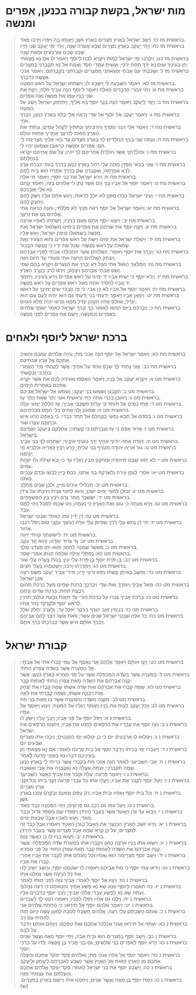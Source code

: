 # מות ישראל, בקשת קבורה בכנען, אפרים ומנשה

> בראשית מז כז: וַיֵּשֶׁב יִשְׂרָאֵל בְּאֶרֶץ מִצְרַיִם בְּאֶרֶץ גֹּשֶׁן; וַיֵּאָחֲזוּ בָהּ וַיִּפְרוּ וַיִּרְבּוּ מְאֹד.  
> בראשית מז כח: וַיְחִי יַעֲקֹב בְּאֶרֶץ מִצְרַיִם שְׁבַע עֶשְׂרֵה שָׁנָה; וַיְהִי יְמֵי יַעֲקֹב שְׁנֵי חַיָּיו שֶׁבַע שָׁנִים וְאַרְבָּעִים וּמְאַת שָׁנָה.  
> בראשית מז כט: וַיִּקְרְבוּ יְמֵי יִשְׂרָאֵל לָמוּת וַיִּקְרָא לִבְנוֹ לְיוֹסֵף וַיֹּאמֶר לוֹ אִם נָא מָצָאתִי חֵן בְּעֵינֶיךָ שִׂים נָא יָדְךָ תַּחַת יְרֵכִי; וְעָשִׂיתָ עִמָּדִי חֶסֶד וֶאֱמֶת אַל נָא תִקְבְּרֵנִי בְּמִצְרָיִם.  
> בראשית מז ל: וְשָׁכַבְתִּי עִם אֲבֹתַי וּנְשָׂאתַנִי מִמִּצְרַיִם וּקְבַרְתַּנִי בִּקְבֻרָתָם; וַיֹּאמַר אָנֹכִי אֶעֱשֶׂה כִדְבָרֶךָ.  
> בראשית מז לא: וַיֹּאמֶר הִשָּׁבְעָה לִי וַיִּשָּׁבַע לוֹ; וַיִּשְׁתַּחוּ יִשְׂרָאֵל עַל רֹאשׁ הַמִּטָּה.  
> בראשית מח א: וַיְהִי אַחֲרֵי הַדְּבָרִים הָאֵלֶּה וַיֹּאמֶר לְיוֹסֵף הִנֵּה אָבִיךָ חֹלֶה; וַיִּקַּח אֶת שְׁנֵי בָנָיו עִמּוֹ אֶת מְנַשֶּׁה וְאֶת אֶפְרָיִם.  
> בראשית מח ב: וַיַּגֵּד לְיַעֲקֹב וַיֹּאמֶר הִנֵּה בִּנְךָ יוֹסֵף בָּא אֵלֶיךָ; וַיִּתְחַזֵּק יִשְׂרָאֵל וַיֵּשֶׁב עַל הַמִּטָּה.  
> בראשית מח ג: וַיֹּאמֶר יַעֲקֹב אֶל יוֹסֵף אֵל שַׁדַּי נִרְאָה אֵלַי בְּלוּז בְּאֶרֶץ כְּנָעַן; וַיְבָרֶךְ אֹתִי.  
> בראשית מח ד: וַיֹּאמֶר אֵלַי הִנְנִי מַפְרְךָ וְהִרְבִּיתִךָ וּנְתַתִּיךָ לִקְהַל עַמִּים; וְנָתַתִּי אֶת הָאָרֶץ הַזֹּאת לְזַרְעֲךָ אַחֲרֶיךָ אֲחֻזַּת עוֹלָם.  
> בראשית מח ה: וְעַתָּה שְׁנֵי בָנֶיךָ הַנּוֹלָדִים לְךָ בְּאֶרֶץ מִצְרַיִם עַד בֹּאִי אֵלֶיךָ מִצְרַיְמָה לִי הֵם:  אֶפְרַיִם וּמְנַשֶּׁה כִּרְאוּבֵן וְשִׁמְעוֹן יִהְיוּ לִי.  
> בראשית מח ו: וּמוֹלַדְתְּךָ אֲשֶׁר הוֹלַדְתָּ אַחֲרֵיהֶם לְךָ יִהְיוּ; עַל שֵׁם אֲחֵיהֶם יִקָּרְאוּ בְּנַחֲלָתָם.  
> בראשית מח ז: וַאֲנִי בְּבֹאִי מִפַּדָּן מֵתָה עָלַי רָחֵל בְּאֶרֶץ כְּנַעַן בַּדֶּרֶךְ בְּעוֹד כִּבְרַת אֶרֶץ לָבֹא אֶפְרָתָה; וָאֶקְבְּרֶהָ שָּׁם בְּדֶרֶךְ אֶפְרָת הִוא בֵּית לָחֶם.  
> בראשית מח ח: וַיַּרְא יִשְׂרָאֵל אֶת בְּנֵי יוֹסֵף; וַיֹּאמֶר מִי אֵלֶּה.  
> בראשית מח ט: וַיֹּאמֶר יוֹסֵף אֶל אָבִיו בָּנַי הֵם אֲשֶׁר נָתַן לִי אֱלֹהִים בָּזֶה; וַיֹּאמַר קָחֶם נָא אֵלַי וַאֲבָרְכֵם.  
> בראשית מח י: וְעֵינֵי יִשְׂרָאֵל כָּבְדוּ מִזֹּקֶן לֹא יוּכַל לִרְאוֹת; וַיַּגֵּשׁ אֹתָם אֵלָיו וַיִּשַּׁק לָהֶם וַיְחַבֵּק לָהֶם.  
> בראשית מח יא: וַיֹּאמֶר יִשְׂרָאֵל אֶל יוֹסֵף רְאֹה פָנֶיךָ לֹא פִלָּלְתִּי; וְהִנֵּה הֶרְאָה אֹתִי אֱלֹהִים גַּם אֶת זַרְעֶךָ.  
> בראשית מח יב: וַיּוֹצֵא יוֹסֵף אֹתָם מֵעִם בִּרְכָּיו; וַיִּשְׁתַּחוּ לְאַפָּיו אָרְצָה.  
> בראשית מח יג: וַיִּקַּח יוֹסֵף אֶת שְׁנֵיהֶם אֶת אֶפְרַיִם בִּימִינוֹ מִשְּׂמֹאל יִשְׂרָאֵל וְאֶת מְנַשֶּׁה בִשְׂמֹאלוֹ מִימִין יִשְׂרָאֵל; וַיַּגֵּשׁ אֵלָיו.  
> בראשית מח יד: וַיִּשְׁלַח יִשְׂרָאֵל אֶת יְמִינוֹ וַיָּשֶׁת עַל רֹאשׁ אֶפְרַיִם וְהוּא הַצָּעִיר וְאֶת שְׂמֹאלוֹ עַל רֹאשׁ מְנַשֶּׁה:  שִׂכֵּל אֶת יָדָיו כִּי מְנַשֶּׁה הַבְּכוֹר.  
> בראשית מח טו: וַיְבָרֶךְ אֶת יוֹסֵף וַיֹּאמַר:  הָאֱלֹהִים אֲשֶׁר הִתְהַלְּכוּ אֲבֹתַי לְפָנָיו אַבְרָהָם וְיִצְחָק הָאֱלֹהִים הָרֹעֶה אֹתִי מֵעוֹדִי עַד הַיּוֹם הַזֶּה.  
> בראשית מח טז: הַמַּלְאָךְ הַגֹּאֵל אֹתִי מִכָּל רָע יְבָרֵךְ אֶת הַנְּעָרִים וְיִקָּרֵא בָהֶם שְׁמִי וְשֵׁם אֲבֹתַי אַבְרָהָם וְיִצְחָק; וְיִדְגּוּ לָרֹב בְּקֶרֶב הָאָרֶץ.  
> בראשית מח יז: וַיַּרְא יוֹסֵף כִּי יָשִׁית אָבִיו יַד יְמִינוֹ עַל רֹאשׁ אֶפְרַיִם וַיֵּרַע בְּעֵינָיו; וַיִּתְמֹךְ יַד אָבִיו לְהָסִיר אֹתָהּ מֵעַל רֹאשׁ אֶפְרַיִם עַל רֹאשׁ מְנַשֶּׁה.  
> בראשית מח יח: וַיֹּאמֶר יוֹסֵף אֶל אָבִיו לֹא כֵן אָבִי:  כִּי זֶה הַבְּכֹר שִׂים יְמִינְךָ עַל רֹאשׁוֹ.  
> בראשית מח יט: וַיְמָאֵן אָבִיו וַיֹּאמֶר יָדַעְתִּי בְנִי יָדַעְתִּי גַּם הוּא יִהְיֶה לְּעָם וְגַם הוּא יִגְדָּל; וְאוּלָם אָחִיו הַקָּטֹן יִגְדַּל מִמֶּנּוּ וְזַרְעוֹ יִהְיֶה מְלֹא הַגּוֹיִם.  
> בראשית מח כ: וַיְבָרְכֵם בַּיּוֹם הַהוּא לֵאמוֹר בְּךָ יְבָרֵךְ יִשְׂרָאֵל לֵאמֹר יְשִׂמְךָ אֱלֹהִים כְּאֶפְרַיִם וְכִמְנַשֶּׁה; וַיָּשֶׂם אֶת אֶפְרַיִם לִפְנֵי מְנַשֶּׁה.  

# ברכת ישראל ליוסף ולאחים

> בראשית מח כא: וַיֹּאמֶר יִשְׂרָאֵל אֶל יוֹסֵף הִנֵּה אָנֹכִי מֵת; וְהָיָה אֱלֹהִים עִמָּכֶם וְהֵשִׁיב אֶתְכֶם אֶל אֶרֶץ אֲבֹתֵיכֶם.  
> בראשית מח כב: וַאֲנִי נָתַתִּי לְךָ שְׁכֶם אַחַד עַל אַחֶיךָ:  אֲשֶׁר לָקַחְתִּי מִיַּד הָאֱמֹרִי בְּחַרְבִּי וּבְקַשְׁתִּי.  
> בראשית מט א: וַיִּקְרָא יַעֲקֹב אֶל בָּנָיו; וַיֹּאמֶר הֵאָסְפוּ וְאַגִּידָה לָכֶם אֵת אֲשֶׁר יִקְרָא אֶתְכֶם בְּאַחֲרִית הַיָּמִים.  
> בראשית מט ב: הִקָּבְצוּ וְשִׁמְעוּ בְּנֵי יַעֲקֹב; וְשִׁמְעוּ אֶל יִשְׂרָאֵל אֲבִיכֶם.  
> בראשית מט ג: רְאוּבֵן בְּכֹרִי אַתָּה כֹּחִי וְרֵאשִׁית אוֹנִי יֶתֶר שְׂאֵת וְיֶתֶר עָז.  
> בראשית מט ד: פַּחַז כַּמַּיִם אַל תּוֹתַר כִּי עָלִיתָ מִשְׁכְּבֵי אָבִיךָ; אָז חִלַּלְתָּ יְצוּעִי עָלָה.  
> בראשית מט ה: שִׁמְעוֹן וְלֵוִי אַחִים כְּלֵי חָמָס מְכֵרֹתֵיהֶם.  
> בראשית מט ו: בְּסֹדָם אַל תָּבֹא נַפְשִׁי בִּקְהָלָם אַל תֵּחַד כְּבֹדִי:  כִּי בְאַפָּם הָרְגוּ אִישׁ וּבִרְצֹנָם עִקְּרוּ שׁוֹר.  
> בראשית מט ז: אָרוּר אַפָּם כִּי עָז וְעֶבְרָתָם כִּי קָשָׁתָה; אֲחַלְּקֵם בְּיַעֲקֹב וַאֲפִיצֵם בְּיִשְׂרָאֵל.  
> בראשית מט ח: יְהוּדָה אַתָּה יוֹדוּךָ אַחֶיךָ יָדְךָ בְּעֹרֶף אֹיְבֶיךָ; יִשְׁתַּחֲווּ לְךָ בְּנֵי אָבִיךָ.  
> בראשית מט ט: גּוּר אַרְיֵה יְהוּדָה מִטֶּרֶף בְּנִי עָלִיתָ; כָּרַע רָבַץ כְּאַרְיֵה וּכְלָבִיא מִי יְקִימֶנּוּ.  
> בראשית מט י: לֹא יָסוּר שֵׁבֶט מִיהוּדָה וּמְחֹקֵק מִבֵּין רַגְלָיו עַד כִּי יָבֹא שִׁילֹה וְלוֹ יִקְּהַת עַמִּים.  
> בראשית מט יא: אֹסְרִי לַגֶּפֶן עִירֹה וְלַשֹּׂרֵקָה בְּנִי אֲתֹנוֹ; כִּבֵּס בַּיַּיִן לְבֻשׁוֹ וּבְדַם עֲנָבִים סוּתֹה.  
> בראשית מט יב: חַכְלִילִי עֵינַיִם מִיָּיִן; וּלְבֶן שִׁנַּיִם מֵחָלָב.  
> בראשית מט יג: זְבוּלֻן לְחוֹף יַמִּים יִשְׁכֹּן; וְהוּא לְחוֹף אֳנִיֹּת וְיַרְכָתוֹ עַל צִידֹן.  
> בראשית מט יד: יִשָּׂשכָר חֲמֹר גָּרֶם רֹבֵץ בֵּין הַמִּשְׁפְּתָיִם.  
> בראשית מט טו: וַיַּרְא מְנֻחָה כִּי טוֹב וְאֶת הָאָרֶץ כִּי נָעֵמָה; וַיֵּט שִׁכְמוֹ לִסְבֹּל וַיְהִי לְמַס עֹבֵד.  
> בראשית מט טז: דָּן יָדִין עַמּוֹ כְּאַחַד שִׁבְטֵי יִשְׂרָאֵל.  
> בראשית מט יז: יְהִי דָן נָחָשׁ עֲלֵי דֶרֶךְ שְׁפִיפֹן עֲלֵי אֹרַח הַנֹּשֵׁךְ עִקְּבֵי סוּס וַיִּפֹּל רֹכְבוֹ אָחוֹר.  
> בראשית מט יח: לִישׁוּעָתְךָ קִוִּיתִי יְהוָה.  
> בראשית מט יט: גָּד גְּדוּד יְגוּדֶנּוּ; וְהוּא יָגֻד עָקֵב.  
> בראשית מט כ: מֵאָשֵׁר שְׁמֵנָה לַחְמוֹ; וְהוּא יִתֵּן מַעֲדַנֵּי מֶלֶךְ.  
> בראשית מט כא: נַפְתָּלִי אַיָּלָה שְׁלֻחָה הַנֹּתֵן אִמְרֵי שָׁפֶר.  
> בראשית מט כב: בֵּן פֹּרָת יוֹסֵף בֵּן פֹּרָת עֲלֵי עָיִן; בָּנוֹת צָעֲדָה עֲלֵי שׁוּר.  
> בראשית מט כג: וַיְמָרְרֻהוּ וָרֹבּוּ; וַיִּשְׂטְמֻהוּ בַּעֲלֵי חִצִּים.  
> בראשית מט כד: וַתֵּשֶׁב בְּאֵיתָן קַשְׁתּוֹ וַיָּפֹזּוּ זְרֹעֵי יָדָיו; מִידֵי אֲבִיר יַעֲקֹב מִשָּׁם רֹעֶה אֶבֶן יִשְׂרָאֵל.  
> בראשית מט כה: מֵאֵל אָבִיךָ וְיַעְזְרֶךָּ וְאֵת שַׁדַּי וִיבָרְכֶךָּ בִּרְכֹת שָׁמַיִם מֵעָל בִּרְכֹת תְּהוֹם רֹבֶצֶת תָּחַת; בִּרְכֹת שָׁדַיִם וָרָחַם.  
> בראשית מט כו: בִּרְכֹת אָבִיךָ גָּבְרוּ עַל בִּרְכֹת הוֹרַי עַד תַּאֲוַת גִּבְעֹת עוֹלָם; תִּהְיֶיןָ לְרֹאשׁ יוֹסֵף וּלְקָדְקֹד נְזִיר אֶחָיו.  
> בראשית מט כז: בִּנְיָמִין זְאֵב יִטְרָף בַּבֹּקֶר יֹאכַל עַד; וְלָעֶרֶב יְחַלֵּק שָׁלָל.  
> בראשית מט כח: כָּל אֵלֶּה שִׁבְטֵי יִשְׂרָאֵל שְׁנֵים עָשָׂר; וְזֹאת אֲשֶׁר דִּבֶּר לָהֶם אֲבִיהֶם וַיְבָרֶךְ אוֹתָם אִישׁ אֲשֶׁר כְּבִרְכָתוֹ בֵּרַךְ אֹתָם.  

# קבורת ישראל

> בראשית מט כט: וַיְצַו אוֹתָם וַיֹּאמֶר אֲלֵהֶם אֲנִי נֶאֱסָף אֶל עַמִּי קִבְרוּ אֹתִי אֶל אֲבֹתָי:  אֶל הַמְּעָרָה אֲשֶׁר בִּשְׂדֵה עֶפְרוֹן הַחִתִּי.  
> בראשית מט ל: בַּמְּעָרָה אֲשֶׁר בִּשְׂדֵה הַמַּכְפֵּלָה אֲשֶׁר עַל פְּנֵי מַמְרֵא בְּאֶרֶץ כְּנָעַן:  אֲשֶׁר קָנָה אַבְרָהָם אֶת הַשָּׂדֶה מֵאֵת עֶפְרֹן הַחִתִּי לַאֲחֻזַּת קָבֶר.  
> בראשית מט לא: שָׁמָּה קָבְרוּ אֶת אַבְרָהָם וְאֵת שָׂרָה אִשְׁתּוֹ שָׁמָּה קָבְרוּ אֶת יִצְחָק וְאֵת רִבְקָה אִשְׁתּוֹ; וְשָׁמָּה קָבַרְתִּי אֶת לֵאָה.  
> בראשית מט לב: מִקְנֵה הַשָּׂדֶה וְהַמְּעָרָה אֲשֶׁר בּוֹ מֵאֵת בְּנֵי חֵת.  
> בראשית מט לג: וַיְכַל יַעֲקֹב לְצַוֹּת אֶת בָּנָיו וַיֶּאֱסֹף רַגְלָיו אֶל הַמִּטָּה; וַיִּגְוַע וַיֵּאָסֶף אֶל עַמָּיו.  
> בראשית נ א: וַיִּפֹּל יוֹסֵף עַל פְּנֵי אָבִיו; וַיֵּבְךְּ עָלָיו וַיִּשַּׁק לוֹ.  
> בראשית נ ב: וַיְצַו יוֹסֵף אֶת עֲבָדָיו אֶת הָרֹפְאִים לַחֲנֹט אֶת אָבִיו; וַיַּחַנְטוּ הָרֹפְאִים אֶת יִשְׂרָאֵל.  
> בראשית נ ג: וַיִּמְלְאוּ לוֹ אַרְבָּעִים יוֹם כִּי כֵּן יִמְלְאוּ יְמֵי הַחֲנֻטִים; וַיִּבְכּוּ אֹתוֹ מִצְרַיִם שִׁבְעִים יוֹם.  
> בראשית נ ד: וַיַּעַבְרוּ יְמֵי בְכִיתוֹ וַיְדַבֵּר יוֹסֵף אֶל בֵּית פַּרְעֹה לֵאמֹר:  אִם נָא מָצָאתִי חֵן בְּעֵינֵיכֶם דַּבְּרוּ נָא בְּאָזְנֵי פַרְעֹה לֵאמֹר.  
> בראשית נ ה: אָבִי הִשְׁבִּיעַנִי לֵאמֹר הִנֵּה אָנֹכִי מֵת בְּקִבְרִי אֲשֶׁר כָּרִיתִי לִי בְּאֶרֶץ כְּנַעַן שָׁמָּה תִּקְבְּרֵנִי; וְעַתָּה אֶעֱלֶה נָּא וְאֶקְבְּרָה אֶת אָבִי וְאָשׁוּבָה.  
> בראשית נ ו: וַיֹּאמֶר פַּרְעֹה:  עֲלֵה וּקְבֹר אֶת אָבִיךָ כַּאֲשֶׁר הִשְׁבִּיעֶךָ.  
> בראשית נ ז: וַיַּעַל יוֹסֵף לִקְבֹּר אֶת אָבִיו; וַיַּעֲלוּ אִתּוֹ כָּל עַבְדֵי פַרְעֹה זִקְנֵי בֵיתוֹ וְכֹל זִקְנֵי אֶרֶץ מִצְרָיִם.  
> בראשית נ ח: וְכֹל בֵּית יוֹסֵף וְאֶחָיו וּבֵית אָבִיו:  רַק טַפָּם וְצֹאנָם וּבְקָרָם עָזְבוּ בְּאֶרֶץ גֹּשֶׁן.  
> בראשית נ ט: וַיַּעַל עִמּוֹ גַּם רֶכֶב גַּם פָּרָשִׁים; וַיְהִי הַמַּחֲנֶה כָּבֵד מְאֹד.  
> בראשית נ י: וַיָּבֹאוּ עַד גֹּרֶן הָאָטָד אֲשֶׁר בְּעֵבֶר הַיַּרְדֵּן וַיִּסְפְּדוּ שָׁם מִסְפֵּד גָּדוֹל וְכָבֵד מְאֹד; וַיַּעַשׂ לְאָבִיו אֵבֶל שִׁבְעַת יָמִים.  
> בראשית נ יא: וַיַּרְא יוֹשֵׁב הָאָרֶץ הַכְּנַעֲנִי אֶת הָאֵבֶל בְּגֹרֶן הָאָטָד וַיֹּאמְרוּ אֵבֶל כָּבֵד זֶה לְמִצְרָיִם; עַל כֵּן קָרָא שְׁמָהּ אָבֵל מִצְרַיִם אֲשֶׁר בְּעֵבֶר הַיַּרְדֵּן.  
> בראשית נ יב: וַיַּעֲשׂוּ בָנָיו לוֹ כֵּן כַּאֲשֶׁר צִוָּם.  
> בראשית נ יג: וַיִּשְׂאוּ אֹתוֹ בָנָיו אַרְצָה כְּנַעַן וַיִּקְבְּרוּ אֹתוֹ בִּמְעָרַת שְׂדֵה הַמַּכְפֵּלָה:  אֲשֶׁר קָנָה אַבְרָהָם אֶת הַשָּׂדֶה לַאֲחֻזַּת קֶבֶר מֵאֵת עֶפְרֹן הַחִתִּי עַל פְּנֵי מַמְרֵא.  
> בראשית נ יד: וַיָּשָׁב יוֹסֵף מִצְרַיְמָה הוּא וְאֶחָיו וְכָל הָעֹלִים אִתּוֹ לִקְבֹּר אֶת אָבִיו אַחֲרֵי קָבְרוֹ אֶת אָבִיו.  
> בראשית נ טו: וַיִּרְאוּ אֲחֵי יוֹסֵף כִּי מֵת אֲבִיהֶם וַיֹּאמְרוּ לוּ יִשְׂטְמֵנוּ יוֹסֵף; וְהָשֵׁב יָשִׁיב לָנוּ אֵת כָּל הָרָעָה אֲשֶׁר גָּמַלְנוּ אֹתוֹ.  
> בראשית נ טז: וַיְצַוּוּ אֶל יוֹסֵף לֵאמֹר:  אָבִיךָ צִוָּה לִפְנֵי מוֹתוֹ לֵאמֹר.  
> בראשית נ יז: כֹּה תֹאמְרוּ לְיוֹסֵף אָנָּא שָׂא נָא פֶּשַׁע אַחֶיךָ וְחַטָּאתָם כִּי רָעָה גְמָלוּךָ וְעַתָּה שָׂא נָא לְפֶשַׁע עַבְדֵי אֱלֹהֵי אָבִיךָ; וַיֵּבְךְּ יוֹסֵף בְּדַבְּרָם אֵלָיו.  
> בראשית נ יח: וַיֵּלְכוּ גַּם אֶחָיו וַיִּפְּלוּ לְפָנָיו; וַיֹּאמְרוּ הִנֶּנּוּ לְךָ לַעֲבָדִים.  
> בראשית נ יט: וַיֹּאמֶר אֲלֵהֶם יוֹסֵף אַל תִּירָאוּ:  כִּי הֲתַחַת אֱלֹהִים אָנִי.  
> בראשית נ כ: וְאַתֶּם חֲשַׁבְתֶּם עָלַי רָעָה; אֱלֹהִים חֲשָׁבָהּ לְטֹבָה לְמַעַן עֲשֹׂה כַּיּוֹם הַזֶּה לְהַחֲיֹת עַם רָב.  
> בראשית נ כא: וְעַתָּה אַל תִּירָאוּ אָנֹכִי אֲכַלְכֵּל אֶתְכֶם וְאֶת טַפְּכֶם; וַיְנַחֵם אוֹתָם וַיְדַבֵּר עַל לִבָּם.  
> בראשית נ כב: וַיֵּשֶׁב יוֹסֵף בְּמִצְרַיִם הוּא וּבֵית אָבִיו; וַיְחִי יוֹסֵף מֵאָה וָעֶשֶׂר שָׁנִים.  
> בראשית נ כג: וַיַּרְא יוֹסֵף לְאֶפְרַיִם בְּנֵי שִׁלֵּשִׁים; גַּם בְּנֵי מָכִיר בֶּן מְנַשֶּׁה יֻלְּדוּ עַל בִּרְכֵּי יוֹסֵף.  
> בראשית נ כד: וַיֹּאמֶר יוֹסֵף אֶל אֶחָיו אָנֹכִי מֵת; וֵאלֹהִים פָּקֹד יִפְקֹד אֶתְכֶם וְהֶעֱלָה אֶתְכֶם מִן הָאָרֶץ הַזֹּאת אֶל הָאָרֶץ אֲשֶׁר נִשְׁבַּע לְאַבְרָהָם לְיִצְחָק וּלְיַעֲקֹב.  
> בראשית נ כה: וַיַּשְׁבַּע יוֹסֵף אֶת בְּנֵי יִשְׂרָאֵל לֵאמֹר:  פָּקֹד יִפְקֹד אֱלֹהִים אֶתְכֶם וְהַעֲלִתֶם אֶת עַצְמֹתַי מִזֶּה.  
> בראשית נ כו: וַיָּמָת יוֹסֵף בֶּן מֵאָה וָעֶשֶׂר שָׁנִים; וַיַּחַנְטוּ אֹתוֹ וַיִּישֶׂם בָּאָרוֹן בְּמִצְרָיִם.  {ש}  



